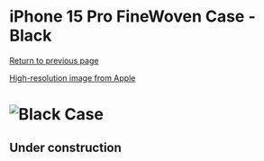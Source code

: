 # iPhone 15 Pro FineWoven Case - Black

[Return to previous page](/iphone_15)

[High-resolution image from Apple](https://store.storeimages.cdn-apple.com/8756/as-images.apple.com/is//MT4H3?wid=4500&hei=4500&fmt=png)

# ![Black Case](/everyphone/MT4H3.png)

## Under construction
